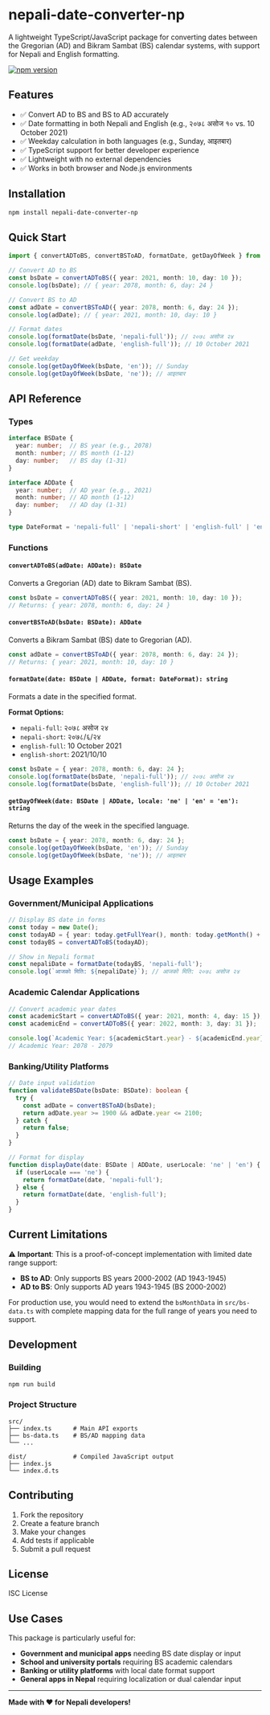 # nepali-date-converter-np

A lightweight TypeScript/JavaScript package for converting dates between the Gregorian (AD) and Bikram Sambat (BS) calendar systems, with support for Nepali and English formatting.

[![npm version](https://img.shields.io/npm/v/nepali-date-converter-np.svg)](https://www.npmjs.com/package/nepali-date-converter-np)

## Features

- ✅ Convert AD to BS and BS to AD accurately
- ✅ Date formatting in both Nepali and English (e.g., २०७८ असोज १० vs. 10 October 2021)
- ✅ Weekday calculation in both languages (e.g., Sunday, आइतबार)
- ✅ TypeScript support for better developer experience
- ✅ Lightweight with no external dependencies
- ✅ Works in both browser and Node.js environments

## Installation

```bash 
npm install nepali-date-converter-np
```

## Quick Start

```typescript
import { convertADToBS, convertBSToAD, formatDate, getDayOfWeek } from 'nepali-date-converter-np';

// Convert AD to BS
const bsDate = convertADToBS({ year: 2021, month: 10, day: 10 });
console.log(bsDate); // { year: 2078, month: 6, day: 24 }

// Convert BS to AD
const adDate = convertBSToAD({ year: 2078, month: 6, day: 24 });
console.log(adDate); // { year: 2021, month: 10, day: 10 }

// Format dates
console.log(formatDate(bsDate, 'nepali-full')); // २०७८ असोज २४
console.log(formatDate(adDate, 'english-full')); // 10 October 2021

// Get weekday
console.log(getDayOfWeek(bsDate, 'en')); // Sunday
console.log(getDayOfWeek(bsDate, 'ne')); // आइतबार
```

## API Reference

### Types

```typescript
interface BSDate {
  year: number;  // BS year (e.g., 2078)
  month: number; // BS month (1-12)
  day: number;   // BS day (1-31)
}

interface ADDate {
  year: number;  // AD year (e.g., 2021)
  month: number; // AD month (1-12)
  day: number;   // AD day (1-31)
}

type DateFormat = 'nepali-full' | 'nepali-short' | 'english-full' | 'english-short';
```

### Functions

#### `convertADToBS(adDate: ADDate): BSDate`

Converts a Gregorian (AD) date to Bikram Sambat (BS).

```typescript
const bsDate = convertADToBS({ year: 2021, month: 10, day: 10 });
// Returns: { year: 2078, month: 6, day: 24 }
```

#### `convertBSToAD(bsDate: BSDate): ADDate`

Converts a Bikram Sambat (BS) date to Gregorian (AD).

```typescript
const adDate = convertBSToAD({ year: 2078, month: 6, day: 24 });
// Returns: { year: 2021, month: 10, day: 10 }
```

#### `formatDate(date: BSDate | ADDate, format: DateFormat): string`

Formats a date in the specified format.

**Format Options:**
- `nepali-full`: २०७८ असोज २४
- `nepali-short`: २०७८/६/२४
- `english-full`: 10 October 2021
- `english-short`: 2021/10/10

```typescript
const bsDate = { year: 2078, month: 6, day: 24 };
console.log(formatDate(bsDate, 'nepali-full')); // २०७८ असोज २४
console.log(formatDate(bsDate, 'english-full')); // 10 October 2021
```

#### `getDayOfWeek(date: BSDate | ADDate, locale: 'ne' | 'en' = 'en'): string`

Returns the day of the week in the specified language.

```typescript
const bsDate = { year: 2078, month: 6, day: 24 };
console.log(getDayOfWeek(bsDate, 'en')); // Sunday
console.log(getDayOfWeek(bsDate, 'ne')); // आइतबार
```

## Usage Examples

### Government/Municipal Applications

```typescript
// Display BS date in forms
const today = new Date();
const todayAD = { year: today.getFullYear(), month: today.getMonth() + 1, day: today.getDate() };
const todayBS = convertADToBS(todayAD);

// Show in Nepali format
const nepaliDate = formatDate(todayBS, 'nepali-full');
console.log(`आजको मिति: ${nepaliDate}`); // आजको मिति: २०७८ असोज २४
```

### Academic Calendar Applications

```typescript
// Convert academic year dates
const academicStart = convertADToBS({ year: 2021, month: 4, day: 15 });
const academicEnd = convertADToBS({ year: 2022, month: 3, day: 31 });

console.log(`Academic Year: ${academicStart.year} - ${academicEnd.year}`);
// Academic Year: 2078 - 2079
```

### Banking/Utility Platforms

```typescript
// Date input validation
function validateBSDate(bsDate: BSDate): boolean {
  try {
    const adDate = convertBSToAD(bsDate);
    return adDate.year >= 1900 && adDate.year <= 2100;
  } catch {
    return false;
  }
}

// Format for display
function displayDate(date: BSDate | ADDate, userLocale: 'ne' | 'en') {
  if (userLocale === 'ne') {
    return formatDate(date, 'nepali-full');
  } else {
    return formatDate(date, 'english-full');
  }
}
```

## Current Limitations

⚠️ **Important**: This is a proof-of-concept implementation with limited date range support:

- **BS to AD**: Only supports BS years 2000-2002 (AD 1943-1945)
- **AD to BS**: Only supports AD years 1943-1945 (BS 2000-2002)

For production use, you would need to extend the `bsMonthData` in `src/bs-data.ts` with complete mapping data for the full range of years you need to support.

## Development

### Building

```bash
npm run build
```

### Project Structure

```
src/
├── index.ts      # Main API exports
├── bs-data.ts    # BS/AD mapping data
└── ...

dist/             # Compiled JavaScript output
├── index.js
└── index.d.ts
```

## Contributing

1. Fork the repository
2. Create a feature branch
3. Make your changes
4. Add tests if applicable
5. Submit a pull request

## License

ISC License

## Use Cases

This package is particularly useful for:

- **Government and municipal apps** needing BS date display or input
- **School and university portals** requiring BS academic calendars
- **Banking or utility platforms** with local date format support
- **General apps in Nepal** requiring localization or dual calendar input

---

**Made with ❤️ for Nepali developers!**
